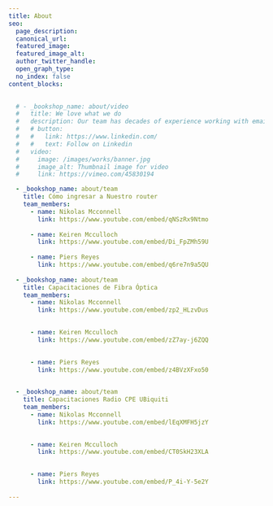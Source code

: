 ```yaml
---
title: About
seo:
  page_description:
  canonical_url:
  featured_image:
  featured_image_alt:
  author_twitter_handle:
  open_graph_type:
  no_index: false
content_blocks:
  

  # - _bookshop_name: about/video
  #   title: We love what we do
  #   description: Our team has decades of experience working with email marketing campaigns and we’re passionate about helping you connect with your customers.
  #   # button:
  #   #   link: https://www.linkedin.com/
  #   #   text: Follow on Linkedin
  #   video:
  #     image: /images/works/banner.jpg
  #     image_alt: Thumbnail image for video
  #     link: https://vimeo.com/45830194

  - _bookshop_name: about/team
    title: Cómo ingresar a Nuestro router
    team_members:
      - name: Nikolas Mcconnell
        link: https://www.youtube.com/embed/qNSzRx9Ntmo
       
      - name: Keiren Mcculloch
        link: https://www.youtube.com/embed/Di_FpZMh59U
       
      - name: Piers Reyes
        link: https://www.youtube.com/embed/q6re7n9a5QU
        
  - _bookshop_name: about/team
    title: Capacitaciones de Fibra Óptica
    team_members:
      - name: Nikolas Mcconnell
        link: https://www.youtube.com/embed/zp2_HLzvDus
        

      - name: Keiren Mcculloch
        link: https://www.youtube.com/embed/zZ7ay-j6ZQQ
        

      - name: Piers Reyes
        link: https://www.youtube.com/embed/z4BVzXFxo50
      

  - _bookshop_name: about/team
    title: Capacitaciones Radio CPE UBiquiti
    team_members:
      - name: Nikolas Mcconnell
        link: https://www.youtube.com/embed/lEqXMFH5jzY
        

      - name: Keiren Mcculloch
        link: https://www.youtube.com/embed/CT0SkH23XLA
        

      - name: Piers Reyes
        link: https://www.youtube.com/embed/P_4i-Y-5e2Y
        
---
```

